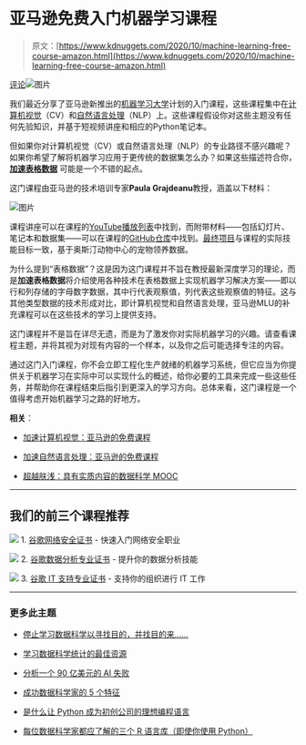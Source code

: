 # 亚马逊免费入门机器学习课程

> 原文：[https://www.kdnuggets.com/2020/10/machine-learning-free-course-amazon.html](https://www.kdnuggets.com/2020/10/machine-learning-free-course-amazon.html)

[评论](#comments)![图片](../Images/8d348c4044268d4e6d06b5ba4917b829.png)

我们最近分享了亚马逊新推出的[机器学习大学](https://www.amazon.science/latest-news/machine-learning-course-free-online-from-amazon-machine-learning-university)计划的入门课程，这些课程集中在[计算机视觉](/2020/09/accelerated-computer-vision-free-course-amazon.html)（CV）和[自然语言处理](/2020/08/accelerated-nlp-free-amazon-machine-learning-university.html)（NLP）上。这些课程假设你对这些主题没有任何先验知识，并基于短视频讲座和相应的Python笔记本。

但如果你对计算机视觉（CV）或自然语言处理（NLP）的专业路径不感兴趣呢？如果你希望了解将机器学习应用于更传统的数据集怎么办？如果这些描述符合你，**[加速表格数据](https://www.youtube.com/watch?v=kj-sPC6pai4&list=PL8P_Z6C4GcuVQZCYf_ZnMoIWLLKGx9Mi2)** 可能是一个不错的起点。

这门课程由亚马逊的技术培训专家**Paula Grajdeanu**教授，涵盖以下材料：

![图片](../Images/e0b1834f447fec3a8e998000d468a564.png)

课程讲座可以在课程的[YouTube播放列表](https://www.youtube.com/watch?v=kj-sPC6pai4&list=PL8P_Z6C4GcuVQZCYf_ZnMoIWLLKGx9Mi2)中找到，而附带材料——包括幻灯片、笔记本和数据集——可以在课程的[GitHub仓库](https://github.com/aws-samples/aws-machine-learning-university-accelerated-tab)中找到。[最终项目](https://github.com/aws-samples/aws-machine-learning-university-accelerated-tab/blob/master/notebooks/MLA-TAB-Lecture1-Final-Project.ipynb)与课程的实际技能目标一致，基于奥斯汀动物中心的宠物领养数据。

为什么提到“表格数据”？这是因为这门课程并不旨在教授最新深度学习的理论，而是**加速表格数据**将介绍使用各种技术在表格数据上实现机器学习解决方案——即以行和列存储的字母数字数据，其中行代表观察值，列代表这些观察值的特征。这与其他类型数据的技术形成对比，即计算机视觉和自然语言处理，亚马逊MLU的补充课程可以在这些技术的学习上提供支持。

这门课程并不是旨在详尽无遗，而是为了激发你对实际机器学习的兴趣。请查看课程主题，并将其视为对现有内容的一个样本，以及你之后可能选择专注的内容。

通过这门入门课程，你不会立即工程化生产就绪的机器学习系统，但它应当为你提供关于机器学习在实际中可以实现什么的概述，给你必要的工具来完成一些这些任务，并帮助你在课程结束后指引到更深入的学习方向。总体来看，这门课程是一个值得考虑开始机器学习之路的好地方。

**相关**：

+   [加速计算机视觉：亚马逊的免费课程](/2020/09/accelerated-computer-vision-free-course-amazon.html)

+   [加速自然语言处理：亚马逊的免费课程](/2020/08/accelerated-nlp-free-amazon-machine-learning-university.html)

+   [超越肤浅：具有实质内容的数据科学 MOOC](/2020/08/beyond-superficial-data-science-moocs-substance.html)

* * *

## 我们的前三个课程推荐

![](../Images/0244c01ba9267c002ef39d4907e0b8fb.png) 1\. [谷歌网络安全证书](https://www.kdnuggets.com/google-cybersecurity) - 快速入门网络安全职业

![](../Images/e225c49c3c91745821c8c0368bf04711.png) 2\. [谷歌数据分析专业证书](https://www.kdnuggets.com/google-data-analytics) - 提升你的数据分析技能

![](../Images/0244c01ba9267c002ef39d4907e0b8fb.png) 3\. [谷歌 IT 支持专业证书](https://www.kdnuggets.com/google-itsupport) - 支持你的组织进行 IT 工作

* * *

### 更多此主题

+   [停止学习数据科学以寻找目的，并找目的来……](https://www.kdnuggets.com/2021/12/stop-learning-data-science-find-purpose.html)

+   [学习数据科学统计的最佳资源](https://www.kdnuggets.com/2021/12/springboard-top-resources-learn-data-science-statistics.html)

+   [分析一个 90 亿美元的 AI 失败](https://www.kdnuggets.com/2021/12/9b-ai-failure-examined.html)

+   [成功数据科学家的 5 个特征](https://www.kdnuggets.com/2021/12/5-characteristics-successful-data-scientist.html)

+   [是什么让 Python 成为初创公司的理想编程语言](https://www.kdnuggets.com/2021/12/makes-python-ideal-programming-language-startups.html)

+   [每位数据科学家都应了解的三个 R 语言库（即使你使用 Python）](https://www.kdnuggets.com/2021/12/three-r-libraries-every-data-scientist-know-even-python.html)
